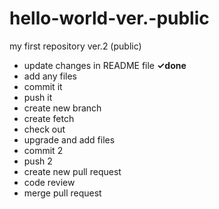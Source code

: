 # hello-world-ver.-public
my first repository ver.2 (public)
- update changes in README file **✓done**
- add any files
- commit it
- push it
- create new branch
- create fetch
- check out
- upgrade and add files
- commit 2
- push 2
- create new pull request
- code review
- merge pull request

